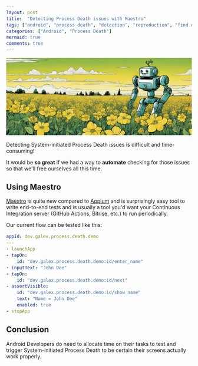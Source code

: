 ```yaml
---
layout: post
title:  "Detecting Process Death issues with Maestro"
tags: ["android", "process death", "detection", "reproduction", "find out", "appium", "automation", "QA"]
categories: ["Android", "Process Death"]
mermaid: true
comments: true
---
```


![Giant robot looking for bugs in a field of flowers](/assets/img/header-green-robot.png)

Detecting System-initiated Process Death issues is difficult and time-consuming!

It would be **so great** if we had a way to **automate** checking for those issues so that we'll free ourselves all this time.

## Using Maestro

[Maestro](https://github.com/mobile-dev-inc/maestro) is quite new compared to [Appium](http://appium.io/docs/en/latest/) and is surprisingly easy tool to write end-to-end tests and is usually a tool you'd want your Continuous Integration server (GitHub Actions, Bitrise, etc.) to run periodically.

Our current flow can be tested like this:

```yaml
appId: dev.galex.process.death.demo
---
- launchApp
- tapOn:
    id: "dev.galex.process.death.demo:id/enter_name"
- inputText: "John Doe"
- tapOn:
    id: "dev.galex.process.death.demo:id/next"
- assertVisible:
    id: "dev.galex.process.death.demo:id/show_name"
    text: "Name = John Doe"
    enabled: true
- stopApp
```

## Conclusion


Android Developers do need to allocate time on their tasks to test and trigger System-initiated Process Death to be certain their screens actually work properly.




